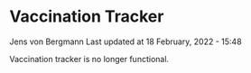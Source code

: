 Vaccination Tracker
================
Jens von Bergmann
Last updated at 18 February, 2022 - 15:48

Vaccination tracker is no longer functional.

